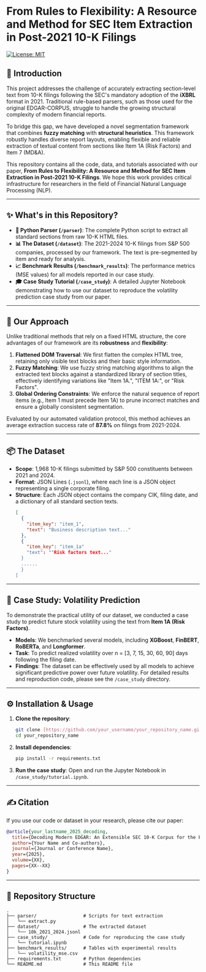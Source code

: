 # From Rules to Flexibility: A Resource and Method for SEC Item Extraction in Post-2021 10-K Filings

[![License: MIT](https://img.shields.io/badge/License-MIT-yellow.svg)](https://opensource.org/licenses/MIT)

## 📖 Introduction

This project addresses the challenge of accurately extracting section-level text from 10-K filings following the SEC's mandatory adoption of the **iXBRL** format in 2021. Traditional rule-based parsers, such as those used for the original EDGAR-CORPUS, struggle to handle the growing structural complexity of modern financial reports.

To bridge this gap, we have developed a novel segmentation framework that combines **fuzzy matching** with **structural heuristics**. This framework robustly handles diverse report layouts, enabling flexible and reliable extraction of textual content from sections like Item 1A (Risk Factors) and Item 7 (MD&A).

This repository contains all the code, data, and tutorials associated with our paper, **From Rules to Flexibility: A Resource and Method for SEC Item Extraction in Post-2021 10-K Filings**. We hope this work provides critical infrastructure for researchers in the field of Financial Natural Language Processing (NLP).

---

## ✨ What's in this Repository?

* **🐍 Python Parser (`/parser`)**: The complete Python script to extract all standard sections from raw 10-K HTML files.
* **📊 The Dataset (`/dataset`)**: The 2021-2024 10-K filings from S&P 500 companies, processed by our framework. The text is pre-segmented by item and ready for analysis.
* **📈 Benchmark Results (`/benchmark_results`)**: The performance metrics (MSE values) for all models reported in our case study.
* **🎓 Case Study Tutorial (`/case_study`)**: A detailed Jupyter Notebook demonstrating how to use our dataset to reproduce the volatility prediction case study from our paper.

---

## 🚀 Our Approach

Unlike traditional methods that rely on a fixed HTML structure, the core advantages of our framework are its **robustness** and **flexibility**:

1.  **Flattened DOM Traversal**: We first flatten the complex HTML tree, retaining only visible text blocks and their basic style information.
2.  **Fuzzy Matching**: We use fuzzy string matching algorithms to align the extracted text blocks against a standardized library of section titles, effectively identifying variations like "Item 1A.", "ITEM 1A:", or "Risk Factors".
3.  **Global Ordering Constraints**: We enforce the natural sequence of report items (e.g., Item 1 must precede Item 1A) to prune incorrect matches and ensure a globally consistent segmentation.

Evaluated by our automated validation protocol, this method achieves an average extraction success rate of **87.8%** on filings from 2021-2024.

---

## 📦 The Dataset

* **Scope**: 1,968 10-K filings submitted by S&P 500 constituents between 2021 and 2024.
* **Format**: JSON Lines (`.jsonl`), where each line is a JSON object representing a single corporate filing.
* **Structure**: Each JSON object contains the company CIK, filing date, and a dictionary of all standard section texts.
    ```json
    [
      {
        "item_key": "item_1",
        "text": "Business description text..."
      },
      {
        "item_key": "item_1a"
        "text": ""Risk factors text..."
      }
      ......
      }
    [
    ```

---

## 🔬 Case Study: Volatility Prediction

To demonstrate the practical utility of our dataset, we conducted a case study to predict future stock volatility using the text from **Item 1A (Risk Factors)**.

* **Models**: We benchmarked several models, including **XGBoost**, **FinBERT**, **RoBERTa**, and **Longformer**.
* **Task**: To predict realized volatility over n = [3, 7, 15, 30, 60, 90] days following the filing date.
* **Findings**: The dataset can be effectively used by all models to achieve significant predictive power over future volatility. For detailed results and reproduction code, please see the `/case_study` directory.

---

## ⚙️ Installation & Usage

1.  **Clone the repository**:
    ```bash
    git clone [https://github.com/your_username/your_repository_name.git](https://github.com/your_username/your_repository_name.git)
    cd your_repository_name
    ```

2.  **Install dependencies**:
    ```bash
    pip install -r requirements.txt
    ```

3.  **Run the case study**:
    Open and run the Jupyter Notebook in `/case_study/tutorial.ipynb`.

---

## ✍️ Citation

If you use our code or dataset in your research, please cite our paper:

```bibtex
@article{your_lastname_2025_decoding,
  title={Decoding Modern EDGAR: An Extensible SEC 10-K Corpus for the Post-iXBRL Era},
  author={Your Name and Co-authors},
  journal={Journal or Conference Name},
  year={2025},
  volume={XX},
  pages={XX--XX}
}
```

---

## 📁 Repository Structure

```
.
├── parser/                 # Scripts for text extraction
│   └── extract.py
├── dataset/                # The extracted dataset
│   └── 10k_2021_2024.jsonl
├── case_study/             # Code for reproducing the case study
│   └── tutorial.ipynb
├── benchmark_results/      # Tables with experimental results
│   └── volatility_mse.csv
├── requirements.txt        # Python dependencies
└── README.md               # This README file
